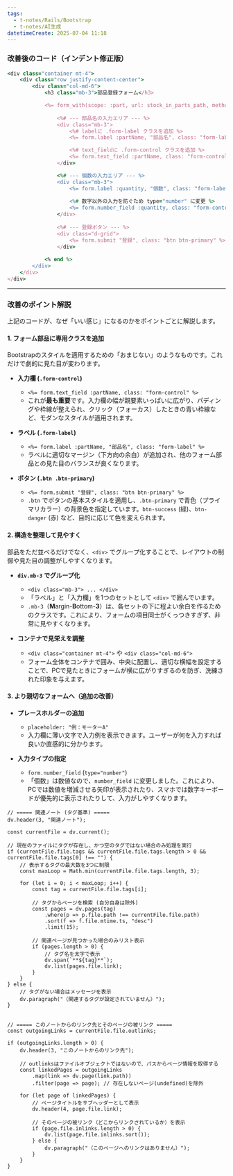 ```yaml
---
tags:
  - t-notes/Rails/Bootstrap
  - t-notes/AI生成
datetimeCreate: 2025-07-04 11:18
---
```

### 改善後のコード（インデント修正版）

```ruby
<div class="container mt-4">
    <div class="row justify-content-center">
        <div class="col-md-6">
            <h3 class="mb-3">部品登録フォーム</h3>

            <%= form_with(scope: :part, url: stock_in_parts_path, method: :post, local: true) do |form| %>
                
                <%# --- 部品名の入力エリア --- %>
                <div class="mb-3">
                    <%# labelに .form-label クラスを追加 %>
                    <%= form.label :partName, "部品名", class: "form-label" %>

                    <%# text_fieldに .form-control クラスを追加 %>
                    <%= form.text_field :partName, class: "form-control", placeholder: "例：モーターA" %>
                </div>

                <%# --- 個数の入力エリア --- %>
                <div class="mb-3">
                    <%= form.label :quantity, "個数", class: "form-label" %>
                    
                    <%# 数字以外の入力を防ぐため type="number" に変更 %>
                    <%= form.number_field :quantity, class: "form-control", placeholder: "例：10" %>
                </div>
                
                <%# --- 登録ボタン --- %>
                <div class="d-grid">
                    <%= form.submit "登録", class: "btn btn-primary" %>
                </div>
                
            <% end %>
        </div>
    </div>
</div>
```

---

### 改善のポイント解説

上記のコードが、なぜ「いい感じ」になるのかをポイントごとに解説します。

#### 1. フォーム部品に専用クラスを追加

Bootstrapのスタイルを適用するための「おまじない」のようなものです。これだけで劇的に見た目が変わります。

*   **入力欄 (`.form-control`)**
    *   `<%= form.text_field :partName, class: "form-control" %>`
    *   これが**最も重要**です。入力欄の幅が親要素いっぱいに広がり、パディングや枠線が整えられ、クリック（フォーカス）したときの青い枠線など、モダンなスタイルが適用されます。

*   **ラベル (`.form-label`)**
    *   `<%= form.label :partName, "部品名", class: "form-label" %>`
    *   ラベルに適切なマージン（下方向の余白）が追加され、他のフォーム部品との見た目のバランスが良くなります。

*   **ボタン (`.btn .btn-primary`)**
    *   `<%= form.submit "登録", class: "btn btn-primary" %>`
    *   `.btn` でボタンの基本スタイルを適用し、`.btn-primary` で青色（プライマリカラー）の背景色を指定しています。`btn-success` (緑)、`btn-danger` (赤) など、目的に応じて色を変えられます。

#### 2. 構造を整理して見やすく

部品をただ並べるだけでなく、`<div>` でグループ化することで、レイアウトの制御や見た目の調整がしやすくなります。

*   **`div.mb-3` でグループ化**
    *   `<div class="mb-3"> ... </div>`
    *   「ラベル」と「入力欄」を1つのセットとして `<div>` で囲んでいます。
    *   `.mb-3`（**M**argin-**B**ottom-**3**）は、各セットの下に程よい余白を作るためのクラスです。これにより、フォームの項目同士がくっつきすぎず、非常に見やすくなります。

*   **コンテナで見栄えを調整**
    *   `<div class="container mt-4">` や `<div class="col-md-6">`
    *   フォーム全体をコンテナで囲み、中央に配置し、適切な横幅を設定することで、PCで見たときにフォームが横に広がりすぎるのを防ぎ、洗練された印象を与えます。

#### 3. より親切なフォームへ（追加の改善）

*   **プレースホルダーの追加**
    *   `placeholder: "例：モーターA"`
    *   入力欄に薄い文字で入力例を表示できます。ユーザーが何を入力すれば良いか直感的に分かります。

*   **入力タイプの指定**
    *   `form.number_field` (`type="number"`)
    *   「個数」は数値なので、`number_field` に変更しました。これにより、PCでは数値を増減させる矢印が表示されたり、スマホでは数字キーボードが優先的に表示されたりして、入力がしやすくなります。





```dataviewjs
// ===== 関連ノート (タグ基準) =====
dv.header(3, "関連ノート");

const currentFile = dv.current();

// 現在のファイルにタグが存在し、かつ空のタグではない場合のみ処理を実行
if (currentFile.file.tags && currentFile.file.tags.length > 0 && currentFile.file.tags[0] !== "") {
    // 表示するタグの最大数を3つに制限
    const maxLoop = Math.min(currentFile.file.tags.length, 3);

    for (let i = 0; i < maxLoop; i++) {
        const tag = currentFile.file.tags[i];
        
        // タグからページを検索 (自分自身は除外)
        const pages = dv.pages(tag)
            .where(p => p.file.path !== currentFile.file.path) 
            .sort(f => f.file.mtime.ts, "desc")
            .limit(15);
        
        // 関連ページが見つかった場合のみリスト表示
        if (pages.length > 0) {
            // タグ名を太字で表示
            dv.span(`**${tag}**`); 
            dv.list(pages.file.link);
        }
    }
} else {
    // タグがない場合はメッセージを表示
    dv.paragraph("（関連するタグが設定されていません）");
}


// ===== このノートからのリンク先とそのページの被リンク =====
const outgoingLinks = currentFile.file.outlinks;

if (outgoingLinks.length > 0) {
    dv.header(3, "このノートからのリンク先");
    
    // outlinksはファイルオブジェクトではないので、パスからページ情報を取得する
    const linkedPages = outgoingLinks
        .map(link => dv.page(link.path))
        .filter(page => page); // 存在しないページ(undefined)を除外

    for (let page of linkedPages) {
        // ページタイトルをサブヘッダーとして表示
        dv.header(4, page.file.link);
        
        // そのページの被リンク（どこからリンクされているか）を表示
        if (page.file.inlinks.length > 0) {
            dv.list(page.file.inlinks.sort());
        } else {
            dv.paragraph("（このページへのリンクはありません）");
        }
    }
}
```